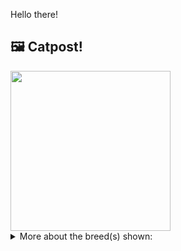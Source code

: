 Hello there!



## 🖼️ Catpost!

<sub>
    <img src="https://cdn2.thecatapi.com/images/aWVfoSN_K.jpg" height="256">
</sub>


<details>
<summary>More about the breed(s) shown:</summary>

Breed: Ragdoll

Description: Ragdolls love their people, greeting them at the door, following them around the house, and leaping into a lap or snuggling in bed whenever given the chance. They are the epitome of a lap cat, enjoy being carried and collapsing into the arms of anyone who holds them.

Links:
<ul>
  <li>CFA http://cfa.org/Breeds/BreedsKthruR/Ragdoll.aspx</li>
  <li>Wikipedia https://en.wikipedia.org/wiki/Ragdoll</li>
</ul> 

</details>
